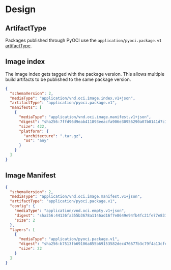 # Design

## ArtifactType
Packages published through PyOCI use the `application/pyoci.package.v1` [artifactType](https://github.com/opencontainers/image-spec/blob/v1.1.0/manifest.md#guidelines-for-artifact-usage).

## Image index
The image index gets tagged with the package version.
This allows multiple build artifacts to be published to the same package version.

```json
{
  "schemaVersion": 2,
  "mediaType": "application/vnd.oci.image.index.v1+json",
  "artifactType": "application/pyoci.package.v1",
  "manifests": [
    {
      "mediaType": "application/vnd.oci.image.manifest.v1+json",
      "digest": "sha256:7ffd96d9eab411893eeacfa906e30956290a07b0141d7c1dd54c9fd5c7c48cf5",
      "size": 422,
      "platform": {
        "architecture": ".tar.gz",
        "os": "any"
      }
    }
  ]
}
```

## Image Manifest

```json
{
  "schemaVersion": 2,
  "mediaType": "application/vnd.oci.image.manifest.v1+json",
  "artifactType": "application/pyoci.package.v1",
  "config": {
    "mediaType": "application/vnd.oci.empty.v1+json",
    "digest": "sha256:44136fa355b3678a1146ad16f7e8649e94fb4fc21fe77e8310c060f61caaff8a",
    "size": 2
  },
  "layers": [
    {
      "mediaType": "application/pyoci.package.v1",
      "digest": "sha256:b7513fb69106a855b69153582dec476677b3c79f4a13cfee6fb7a356cfa754c0",
      "size": 22
    }
  ]
}
```
